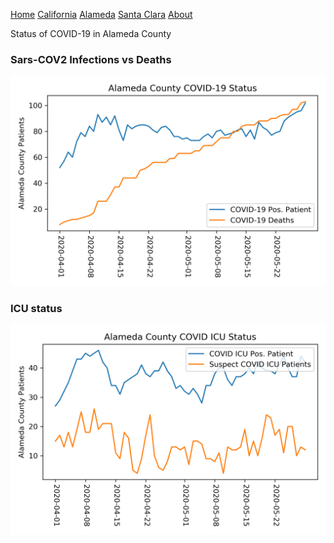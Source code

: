 [Home](README.md) [California](cali.md) [Alameda](alameda.md) [Santa Clara](sc_county.md)   [About](about.md)

Status of COVID-19 in Alameda County

### Sars-COV2 Infections vs Deaths

![Alameda infection vs deaths](../data/total_alameda_status.png)

### ICU status

![CA ICU Status](../data/alameda_icu_status.png)
